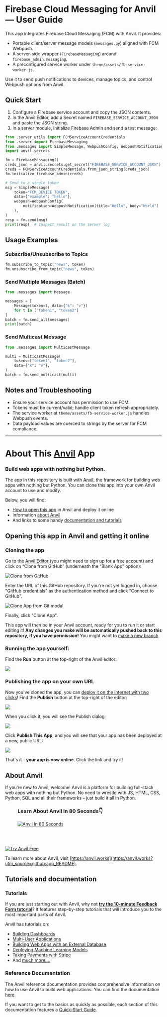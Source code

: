 # Firebase Cloud Messaging for Anvil — User Guide

This app integrates Firebase Cloud Messaging (FCM) with Anvil. It provides:

- Portable client/server message models (`messages.py`) aligned with FCM Webpush.
- A server-side wrapper (`FirebaseMessaging`) around `firebase_admin.messaging`.
- A preconfigured service worker under `theme/assets/fb-service-worker.js`.

Use it to send push notifications to devices, manage topics, and control Webpush options from Anvil.

## Quick Start

1. Configure a Firebase service account and copy the JSON contents.
2. In the Anvil Editor, add a Secret named `FIREBASE_SERVICE_ACCOUNT_JSON` and paste the JSON string.
3. In a server module, initialize Firebase Admin and send a test message:

```python
from .server_utils import FCMServiceAccountCredentials
from .server import FirebaseMessaging
from .messages import SimpleMessage, WebpushConfig, WebpushNotification
import anvil.secrets

fm = FirebaseMessaging()
creds_json = anvil.secrets.get_secret("FIREBASE_SERVICE_ACCOUNT_JSON")
creds = FCMServiceAccountCredentials.from_json_string(creds_json)
fm.initialize_firebase_admin(creds)

# Send to a single token
msg = SimpleMessage(
    token="FCM_DEVICE_TOKEN",
    data={"example": "hello"},
    webpush=WebpushConfig(
        notification=WebpushNotification(title="Hello", body="World")
    ),
)
resp = fm.send(msg)
print(resp)  # Inspect result on the server log
```

## Usage Examples

### Subscribe/Unsubscribe to Topics

```python
fm.subscribe_to_topic("news", token)
fm.unsubscribe_from_topic("news", token)
```

### Send Multiple Messages (Batch)

```python
from .messages import Message

messages = [
    Message(token=t, data={"k": "v"})
    for t in ["token1", "token2"]
]
batch = fm.send_all(messages)
print(batch)
```

### Send Multicast Message

```python
from .messages import MulticastMessage

multi = MulticastMessage(
    tokens=["token1", "token2"],
    data={"k": "v"},
)
batch = fm.send_multicast(multi)
```

## Notes and Troubleshooting

- Ensure your service account has permission to use FCM.
- Tokens must be current/valid; handle client token refresh appropriately.
- The service worker at `theme/assets/fb-service-worker.js` handles Webpush events.
- Data payload values are coerced to strings by the server for FCM compliance.

---

# About This [Anvil](https://anvil.works/?utm_source=github:app_README) App

### Build web apps with nothing but Python.

The app in this repository is built with [Anvil](https://anvil.works?utm_source=github:app_README), the framework for building web apps with nothing but Python. You can clone this app into your own Anvil account to use and modify.

Below, you will find:
- [How to open this app](#opening-this-app-in-anvil-and-getting-it-online) in Anvil and deploy it online
- Information [about Anvil](#about-anvil)
- And links to some handy [documentation and tutorials](#tutorials-and-documentation)

## Opening this app in Anvil and getting it online

### Cloning the app

Go to the [Anvil Editor](https://anvil.works/build?utm_source=github:app_README) (you might need to sign up for a free account) and click on “Clone from GitHub” (underneath the “Blank App” option):

<img src="https://anvil.works/docs/version-control-new-ide/img/git/clone-from-github.png" alt="Clone from GitHub"/>

Enter the URL of this GitHub repository. If you're not yet logged in, choose "GitHub credentials" as the authentication method and click "Connect to GitHub".

<img src="https://anvil.works/docs/version-control-new-ide/img/git/clone-app-from-git.png" alt="Clone App from Git modal"/>

Finally, click "Clone App".

This app will then be in your Anvil account, ready for you to run it or start editing it! **Any changes you make will be automatically pushed back to this repository, if you have permission!** You might want to [make a new branch](https://anvil.works/docs/version-control-new-ide?utm_source=github:app_README).

### Running the app yourself:

Find the **Run** button at the top-right of the Anvil editor:

<img src="https://anvil.works/docs/img/run-button-new-ide.png"/>


### Publishing the app on your own URL

Now you've cloned the app, you can [deploy it on the internet with two clicks](https://anvil.works/docs/deployment/quickstart?utm_source=github:app_README)! Find the **Publish** button at the top-right of the editor:

<img src="https://anvil.works/docs/deployment-new-ide/img/environments/publish-button.png"/>

When you click it, you will see the Publish dialog:

<img src="https://anvil.works/docs/deployment-new-ide/img/quickstart/empty-environments-dialog.png"/>

Click **Publish This App**, and you will see that your app has been deployed at a new, public URL:

<img src="https://anvil.works/docs/deployment-new-ide/img/quickstart/default-public-environment.png"/>

That's it - **your app is now online**. Click the link and try it!

## About Anvil

If you’re new to Anvil, welcome! Anvil is a platform for building full-stack web apps with nothing but Python. No need to wrestle with JS, HTML, CSS, Python, SQL and all their frameworks – just build it all in Python.

<figure>
<figcaption><h3>Learn About Anvil In 80 Seconds👇</h3></figcaption>
<a href="https://www.youtube.com/watch?v=3V-3g1mQ5GY" target="_blank">
<img
  src="https://anvil-website-static.s3.eu-west-2.amazonaws.com/anvil-in-80-seconds-YouTube.png"
  alt="Anvil In 80 Seconds"
/>
</a>
</figure>
<br><br>

[![Try Anvil Free](https://anvil-website-static.s3.eu-west-2.amazonaws.com/mark-complete.png)](https://anvil.works?utm_source=github:app_README)

To learn more about Anvil, visit [https://anvil.works](https://anvil.works?utm_source=github:app_README).

## Tutorials and documentation

### Tutorials

If you are just starting out with Anvil, why not **[try the 10-minute Feedback Form tutorial](https://anvil.works/learn/tutorials/feedback-form?utm_source=github:app_README)**? It features step-by-step tutorials that will introduce you to the most important parts of Anvil.

Anvil has tutorials on:
- [Building Dashboards](https://anvil.works/learn/tutorials/data-science#dashboarding?utm_source=github:app_README)
- [Multi-User Applications](https://anvil.works/learn/tutorials/multi-user-apps?utm_source=github:app_README)
- [Building Web Apps with an External Database](https://anvil.works/learn/tutorials/external-database?utm_source=github:app_README)
- [Deploying Machine Learning Models](https://anvil.works/learn/tutorials/deploy-machine-learning-model?utm_source=github:app_README)
- [Taking Payments with Stripe](https://anvil.works/learn/tutorials/stripe?utm_source=github:app_README)
- And [much more....](https://anvil.works/learn/tutorials?utm_source=github:app_README)

### Reference Documentation

The Anvil reference documentation provides comprehensive information on how to use Anvil to build web applications. You can find the documentation [here](https://anvil.works/docs/overview?utm_source=github:app_README).

If you want to get to the basics as quickly as possible, each section of this documentation features a [Quick-Start Guide](https://anvil.works/docs/overview/quickstarts?utm_source=github:app_README).
